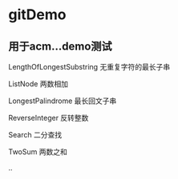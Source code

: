 # gitDemo
## 用于acm...demo测试
LengthOfLongestSubstring   无重复字符的最长子串

ListNode 两数相加

LongestPalindrome 最长回文子串

ReverseInteger 反转整数

Search 二分查找

TwoSum 两数之和

..		
